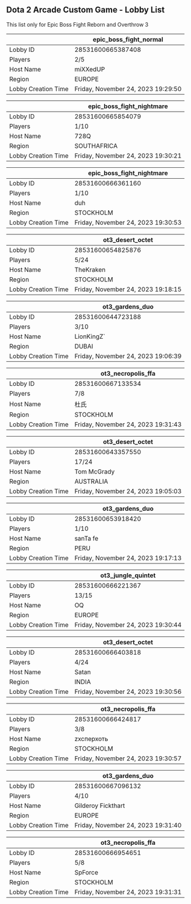 ## Dota 2 Arcade Custom Game - Lobby List

This list only for Epic Boss Fight Reborn and Overthrow 3

|  | epic_boss_fight_normal |
| ------ | ------ |
| Lobby ID | 28531600665387408 |
| Players | 2/5 |
| Host Name | miXXedUP |
| Region | EUROPE |
| Lobby Creation Time | Friday, November 24, 2023 19:29:50 |


|  | epic_boss_fight_nightmare |
| ------ | ------ |
| Lobby ID | 28531600665854079 |
| Players | 1/10 |
| Host Name | 728Q |
| Region | SOUTHAFRICA |
| Lobby Creation Time | Friday, November 24, 2023 19:30:21 |


|  | epic_boss_fight_nightmare |
| ------ | ------ |
| Lobby ID | 28531600666361160 |
| Players | 1/10 |
| Host Name | duh |
| Region | STOCKHOLM |
| Lobby Creation Time | Friday, November 24, 2023 19:30:53 |


|  | ot3_desert_octet |
| ------ | ------ |
| Lobby ID | 28531600654825876 |
| Players | 5/24 |
| Host Name | TheKraken |
| Region | STOCKHOLM |
| Lobby Creation Time | Friday, November 24, 2023 19:18:15 |


|  | ot3_gardens_duo |
| ------ | ------ |
| Lobby ID | 28531600644723188 |
| Players | 3/10 |
| Host Name | LionKingZ` |
| Region | DUBAI |
| Lobby Creation Time | Friday, November 24, 2023 19:06:39 |


|  | ot3_necropolis_ffa |
| ------ | ------ |
| Lobby ID | 28531600667133534 |
| Players | 7/8 |
| Host Name | 杜氏 |
| Region | STOCKHOLM |
| Lobby Creation Time | Friday, November 24, 2023 19:31:43 |


|  | ot3_desert_octet |
| ------ | ------ |
| Lobby ID | 28531600643357550 |
| Players | 17/24 |
| Host Name | Tom McGrady |
| Region | AUSTRALIA |
| Lobby Creation Time | Friday, November 24, 2023 19:05:03 |


|  | ot3_gardens_duo |
| ------ | ------ |
| Lobby ID | 28531600653918420 |
| Players | 1/10 |
| Host Name | sanTa fe |
| Region | PERU |
| Lobby Creation Time | Friday, November 24, 2023 19:17:13 |


|  | ot3_jungle_quintet |
| ------ | ------ |
| Lobby ID | 28531600666221367 |
| Players | 13/15 |
| Host Name | OQ |
| Region | EUROPE |
| Lobby Creation Time | Friday, November 24, 2023 19:30:44 |


|  | ot3_desert_octet |
| ------ | ------ |
| Lobby ID | 28531600666403818 |
| Players | 4/24 |
| Host Name | Satan |
| Region | INDIA |
| Lobby Creation Time | Friday, November 24, 2023 19:30:56 |


|  | ot3_necropolis_ffa |
| ------ | ------ |
| Lobby ID | 28531600666424817 |
| Players | 3/8 |
| Host Name | zxcперхоть |
| Region | STOCKHOLM |
| Lobby Creation Time | Friday, November 24, 2023 19:30:57 |


|  | ot3_gardens_duo |
| ------ | ------ |
| Lobby ID | 28531600667096132 |
| Players | 4/10 |
| Host Name | Gilderoy Fickthart |
| Region | EUROPE |
| Lobby Creation Time | Friday, November 24, 2023 19:31:40 |


|  | ot3_necropolis_ffa |
| ------ | ------ |
| Lobby ID | 28531600666954651 |
| Players | 5/8 |
| Host Name | SpForce |
| Region | STOCKHOLM |
| Lobby Creation Time | Friday, November 24, 2023 19:31:31 |



